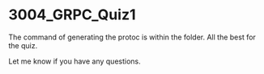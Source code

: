 # 3004_GRPC_Quiz1
The command of generating the protoc is within the folder.
All the best for the quiz.

Let me know if you have any questions.
